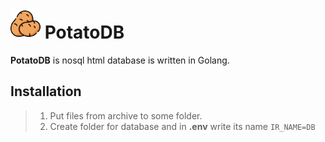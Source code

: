 # [<img src="potato.png" width="48"/>](potato.png) PotatoDB
**PotatoDB** is nosql html database is written in Golang.
## Installation
> 1. Put files from archive to some folder.
> 2. Create folder for database and in **.env** write its name `IR_NAME=DB`
